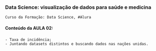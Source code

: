 ### Data Science: visualização de dados para saúde e medicina
    Curso da Formação: Data Science, #Alura

#### Conteúdo da AULA 02:

###
    - Taxa de incidência;
    - Juntando datasets distintos e buscando dados nas nações unidas.
